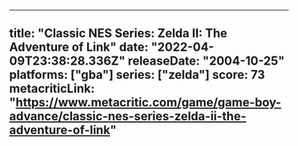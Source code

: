 
---
title: "Classic NES Series: Zelda II: The Adventure of Link"
date: "2022-04-09T23:38:28.336Z"
releaseDate: "2004-10-25"
platforms: ["gba"]
series: ["zelda"]
score: 73
metacriticLink: "https://www.metacritic.com/game/game-boy-advance/classic-nes-series-zelda-ii-the-adventure-of-link"
---

